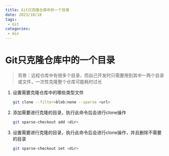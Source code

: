 ```yaml
---
title: Git只克隆仓库中的一个目录
date: 2023/10/18
tags:
 - Git
categories:
 - mix
---
```


# Git只克隆仓库中的一个目录
> 背景：远程仓库中有很多个目录，而自己开发时只需要用到其中一两个目录或文件，一次性克隆整个仓库可能耗时过长

1. 设置需要克隆仓库中的哪些类型文件
    ```bash
    git clone --filter=blob:none --sparse <url>
    ```

2. 添加需要进行克隆的目录，执行此命令后会进行clone操作
    ```bash
    git sparse-checkout add <dir>
    ```
    
3. 设置需要进行克隆的目录，执行此命令后会进行clone操作，并且删除不需要的目录
    ```bash
    git sparse-checkout set <dir>
    ```

